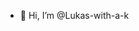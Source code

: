 - 👋 Hi, I’m @Lukas-with-a-k
  

<!---
Lukas-with-a-k/Lukas-with-a-k is a ✨ special ✨ repository because its `README.md` (this file) appears on your GitHub profile.
You can click the Preview link to take a look at your changes.
--->
